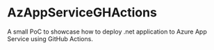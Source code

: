 # AzAppServiceGHActions
A small PoC to showcase how to deploy .net application to Azure App Service using GitHub Actions.
